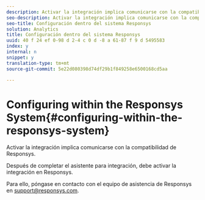 ```yaml
---
description: Activar la integración implica comunicarse con la compatibilidad de Responsys.
seo-description: Activar la integración implica comunicarse con la compatibilidad de Responsys.
seo-title: Configuración dentro del sistema Responsys
solution: Analytics
title: Configuración dentro del sistema Responsys
uuid: 40 f 24 ef 0-98 d 2-4 c 0 d -8 a 61-87 f 9 d 5495583
index: y
internal: n
snippet: y
translation-type: tm+mt
source-git-commit: 5e22d080398d74df29b1f849258e6500168cd5aa

---
```



# Configuring within the Responsys System{#configuring-within-the-responsys-system}

Activar la integración implica comunicarse con la compatibilidad de Responsys.

Después de completar el asistente para integración, debe activar la integración en Responsys.

Para ello, póngase en contacto con el equipo de asistencia de Responsys en support@responsys.com.
